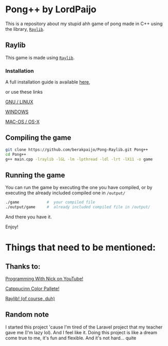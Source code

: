 # Pong++ by LordPaijo
[](https://github.com/berakpaijo/Pong-Raylib/blob/main/thumbnail/Pasted%20image.png)

This is a repository about my stupid ahh game of pong made in C++ using the library, [`Raylib`](https://github.com/raysan5/raylib).

## Raylib
This game is made using [`Raylib`](https://github.com/raysan5/raylib).
### Installation
A full installation guide is available [here](https://github.com/raysan5/raylib?tab=readme-ov-file#),

or use these links

[GNU / LINUX](https://github.com/raysan5/raylib/wiki/Working-on-GNU-Linux)

[WINDOWS](https://github.com/raysan5/raylib/wiki/Working-on-Windows) 

[MAC-OS / OS-X](https://github.com/raysan5/raylib/wiki/Working-on-macOS)

## Compiling the game
```zsh
git clone https://github.com/berakpaijo/Pong-Raylib.git Pong++
cd Pong++
g++ main.cpp -lraylib -lGL -lm -lpthread -ldl -lrt -lX11 -o game
```
## Running the game
You can run the game by executing the one you have compiled, or by executing the already included compiled one in `/output/`
```zsh
./game            #  your compiled file
./output/game     #  already included compiled file in /output/
```
And there you have it.

Enjoy!

# Things that need to be mentioned:
## Thanks to:
[Programming With Nick on YouTube!](https://www.youtube.com/@programmingwithnick)

[Catppucinn Color Pallete!](https://github.com/catppuccin/catppuccin)

[Raylib! (of course, duh)](https://www.raylib.com/)

## Random note
I started this project 'cause I'm tired of the Laravel project that my teacher gave me (I'm lazy lol). And I feel like it. Doing this project is like a dream come true to me, it's fun and flexible. And it's not hard... quite
